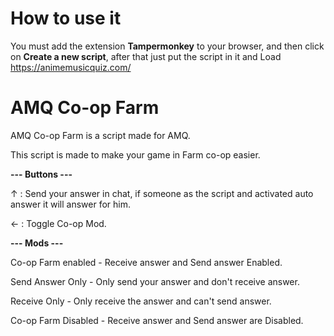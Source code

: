 # How to use it

You must add the extension **Tampermonkey** to your browser, and then click on **Create a new script**, after that just put the script in it and Load https://animemusicquiz.com/

# AMQ Co-op Farm

AMQ Co-op Farm is a script made for AMQ.

This script is made to make your game in Farm co-op easier.

**--- Buttons ---**

↑ : Send your answer in chat, if someone as the script and activated auto answer it will answer for him.

← : Toggle Co-op Mod.

**--- Mods ---**

Co-op Farm enabled  - Receive answer and Send answer Enabled.

Send Answer Only    - Only send your answer and don't receive answer.

Receive Only        - Only receive the answer and can't send answer.

Co-op Farm Disabled - Receive answer and Send answer are Disabled.
